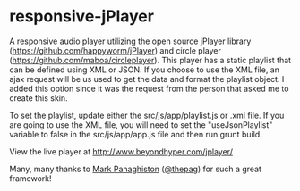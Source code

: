 responsive-jPlayer
==================

A responsive audio player utilizing the open source jPlayer library (<a href="https://github.com/happyworm/jPlayer">https://github.com/happyworm/jPlayer</a>) and circle player (<a href="https://github.com/maboa/circleplayer">https://github.com/maboa/circleplayer</a>). This player has a static playlist that can be defined using XML or JSON. If you choose to use the XML file, an ajax request will be us used to get the data and format the playlist object. I added this option since it was the request from the person that asked me to create this skin.

To set the playlist, update either the src/js/app/playlist.js or .xml file. If you are going to use the XML file, you will need to set the "useJsonPlaylist" variable to false in the src/js/app/app.js file and then run grunt build.

View the live player at <a href="http://www.beyondhyper.com/jplayer/">http://www.beyondhyper.com/jplayer/</a>

Many, many thanks to <a href="https://github.com/thepag">Mark Panaghiston</a> (<a href="https://twitter.com/thepag">@thepag</a>) for such a great framework!
